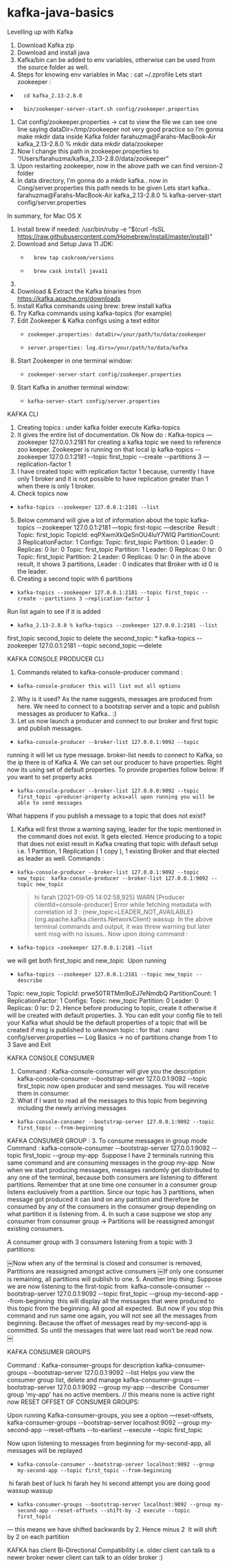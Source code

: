 # kafka-java-basics

Levelling up with Kafka

1. Download Kafka zip
2. Download and install java
3. Kafka/bin can be added to env variables, otherwise can be used from the source folder as well.
4. Steps for knowing env variables in Mac : cat ~/.zprofile
Lets start zookeeper : 
* 		cd kafka_2.13-2.8.0
* 		bin/zookeeper-server-start.sh config/zookeeper.properties
1. Cat config/zookeeper.properties -> cat to view the file we can see one line saying dataDir=/tmp/zookeeper not very good practice so I’m gonna make mkdir data inside Kafka folder farahuzma@Farahs-MacBook-Air kafka_2.13-2.8.0 % mkdir data mkdir data/zookeper
2. Now I change this path in zookeeper.properties to “/Users/farahuzma/kafka_2.13-2.8.0/data/zookeeper”
3. Upon restarting zookeeper, now in the above path we can find version-2 folder
4. In data directory, I’m gonna do a mkdir kafka.. now in Cong/server.properties this path needs to be given
Lets start kafka..  farahuzma@Farahs-MacBook-Air kafka_2.13-2.8.0 % kafka-server-start config/server.properties

In summary, for Mac OS X
1. Install brew if needed: /usr/bin/ruby -e "$(curl -fsSL https://raw.githubusercontent.com/Homebrew/install/master/install)" 
2. Download and Setup Java 11 JDK:
    * 		brew tap caskroom/versions
    * 		brew cask install java11
3.   
4. Download & Extract the Kafka binaries from https://kafka.apache.org/downloads
5. Install Kafka commands using brew: brew install kafka
6. Try Kafka commands using kafka-topics (for example)
7. Edit Zookeeper & Kafka configs using a text editor
    *     zookeeper.properties: dataDir=/your/path/to/data/zookeeper
    *     server.properties: log.dirs=/your/path/to/data/kafka 
8. Start Zookeeper in one terminal window: 
    *     zookeeper-server-start config/zookeeper.properties
9. Start Kafka in another terminal window: 
    *     kafka-server-start config/server.properties


KAFKA CLI

1. Creating topics : under kafka folder execute Kafka-topics
2. It gives the entire list of documentation. Ok
Now do : Kafka-topics —zookeeper 127.0.0.1:2181 for creating a kafka topic we need to reference zoo keeper. Zookeeper is running on that local ip kafka-topics --zookeeper 127.0.0.1:2181 --topic first_topic --create --partitions 3 —replication-factor 1
3. I have created topic with replication factor 1 because, currently I have only 1 broker and it is not possible to have replication greater than 1 when there is only 1 broker.
4. Check topics now 
*     kafka-topics --zookeeper 127.0.0.1:2181 --list
5. Below command will give a lot of information about the topic kafka-topics --zookeeper 127.0.0.1:2181 —topic first-topic —describe  Result : Topic: first_topic	TopicId: eqPXwmXkQeSnOU4IuY7WlQ	PartitionCount: 3	ReplicationFactor: 1	Configs: 
	Topic: first_topic	Partition: 0	Leader: 0	Replicas: 0	Isr: 0
	Topic: first_topic	Partition: 1	Leader: 0	Replicas: 0	Isr: 0
	Topic: first_topic	Partition: 2	Leader: 0	Replicas: 0	Isr: 0 in the above result, it shows 3 partitions, Leader : 0 indicates that Broker with id 0 is the leader.
6. Creating a second topic with 6 partitions
*     kafka-topics --zookeeper 127.0.0.1:2181 --topic first_topic --create --partitions 3 —replication-factor 1
Run list again to see if it is added
*     kafka_2.13-2.8.0 % kafka-topics --zookeeper 127.0.0.1:2181 --list                                                            
first_topic
second_topic
to delete the second_topic:
	*     kafka-topics --zookeeper 127.0.0.1:2181 --topic second_topic —delete

KAFKA CONSOLE PRODUCER CLI

1. Commands related to kafka-console-producer command : 
*     kafka-console-producer this will list out all options
2. Why is it used? As the name suggests, messages are produced from here. We need to connect to a bootstrap server and a topic and publish messages as producer to Kafka.. :)
3. Let us now launch a producer and connect to our broker and first topic and publish messages.
*     kafka-console-producer --broker-list 127.0.0.1:9092 --topic 
running it will let us type message. broker-list needs to connect to Kafka, so the ip there is of Kafka
4. We can set our producer to have properties. Right now its using set of default properties. To provide properties follow below: If you want to set property acks
*     kafka-console-producer --broker-list 127.0.0.0:9092 --topic first_topic —producer-property acks=all upon running you will be able to send messages
What happens if you publish a message to a topic that does not exist? 
1. Kafka will first throw a warning saying, leader for the topic mentioned in the command does not exist. It gets elected. Hence producing to a topic that does not exist result in Kafka creating that topic with default setup i.e. 1 Partition, 1 Replication ( 1 copy ), 1 existing Broker and that elected as leader as well. Commands :
*     kafka-console-producer --broker-list 127.0.0.1:9092 --topic new_topic  kafka-console-producer --broker-list 127.0.0.1:9092 --topic new_topic  
	>hi farah
[2021-09-05 14:02:58,925] WARN [Producer clientId=console-producer] Error while fetching metadata 	with correlation id 3 : {new_topic=LEADER_NOT_AVAILABLE} (org.apache.kafka.clients.NetworkClient)
	>wassup 
In the above terminal commands and output, it was threw warning but later sent msg with no issues..
Now upon doing command : 
*     kafka-topics —zookeeper 127.0.0.1:2181 —list
we will get both first_topic and new_topic  Upon running 
*     kafka-topics --zookeeper 127.0.0.1:2181 --topic new_topic --describe
Topic: new_topic	TopicId: prwe50TRTMm9oEJ7eNmdbQ	PartitionCount: 1	ReplicationFactor: 1	Configs: 
Topic: new_topic	Partition: 0	Leader: 0	Replicas: 0	Isr: 0
2. Hence before producing to topic, create it otherwise it will be created with default properties.
3. You can edit your config file to tell your Kafka what should be the default properties of a topic that will be created if msg is published to unknown topic : for that : nano config/server.properties  — Log Basics -> no of partitions change from 1 to 3 Save and Exit

KAFKA CONSOLE CONSUMER

1. Command : Kafka-console-consumer will give you the description kafka-console-consumer --bootstrap-server 127.0.0.1:9092 --topic first_topic now open producer and send messages. You will receive them in consumer.
2. What if I want to read all the messages to this topic from beginning including the newly arriving messages
*     kafka-console-consumer --bootstrap-server 127.0.0.1:9092 --topic first_topic --from-beginning
KAFKA CONSUMER GROUP :
3. To consume messages in group mode Command : kafka-console-consumer --bootstrap-server 127.0.0.1:9092 --topic first_topic --group my-app  Suppose I have 2 terminals running this same command and are consuming messages in the group my-app  Now when we start producing messages, messages randomly get distributed to any one of the terminal, because both consumers are listening to different partitions. Remember that at one time one consumer in a consumer group listens exclusively from a partition. Since our topic has 3 partitions, when message got produced it can land on any partition and therefore be consumed by any of the consumers in the consumer group depending on what partition it is listening from.
4. In such a case suppose we stop any consumer from consumer group -> Partitions will be reassigned amongst existing consumers.

A consumer group with 3 consumers listening from a topic with 3 partitions: 


￼Now when any of the terminal is closed and consumer is removed, Partitions are reassigned amongst active consumers
￼If only one consumer is remaining, all partitions will publish to one.
5. Another Imp thing: Suppose we are now listening to the first-topic from  kafka-console-consumer --bootstrap-server 127.0.0.1:9092 --topic first_topic --group my-second-app --from-beginning  this will display all the messages that were produced to this topic from the beginning. All good all expected.  But now if you stop this command and run same one again, you will not see all the messages from beginning. Because the offset of messages read by my-second-app is committed. So until the messages that were last read won’t be read now.  
￼

KAFKA CONSUMER GROUPS

Command : Kafka-consumer-groups for description kafka-consumer-groups --bootstrap-server 127.0.0.1:9092 --list
Helps you view the consumer group list, delete and manage kafka-consumer-groups --bootstrap-server 127.0.0.1:9092 --group my-app --describe  Consumer group 'my-app' has no active members. // this means none is active right now
RESET OFFSET OF CONSUMER GROUPS:

Upon running Kafka-consumer-groups, you see a option —reset-offsets,   kafka-consumer-groups --bootstrap-server localhost:9092 --group my-second-app --reset-offsets --to-earliest --execute --topic first_topic

Now upon listening to messages from beginning for my-second-app, all messages will be replayed
*     kafka-console-consumer --bootstrap-server localhost:9092 --group my-second-app --topic first_topic --from-beginning
 hi farah
best of luck 
hi farah
hey
hi
second attempt
you are doing good
wassup
wassup

*     kafka-consumer-groups --bootstrap-server localhost:9092 --group my-second-app --reset-offsets --shift-by -2 execute --topic first_topic 
— this means we have shifted backwards by 2. Hence minus 2  It will shift by 2 on each partition


KAFKA has client Bi-Directional Compatibility i.e. older client can talk to a newer broker newer client can talk to an older broker :) 
